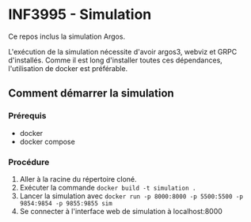 # INF3995 - Simulation

Ce repos inclus la simulation Argos.

L'exécution de la simulation nécessite d'avoir argos3, webviz et GRPC d'installés. Comme il est long d'installer toutes ces dépendances, l'utilisation de docker est préférable.   

## Comment démarrer la simulation

### Prérequis
- docker 
- docker compose

### Procédure
1. Aller à la racine du répertoire cloné.
2. Exécuter la commande ``docker build -t simulation .``
3. Lancer la simulation avec ``docker run -p 8000:8000 -p 5500:5500 -p 9854:9854 -p 9855:9855 sim``
4. Se connecter à l'interface web de simulation à localhost:8000
